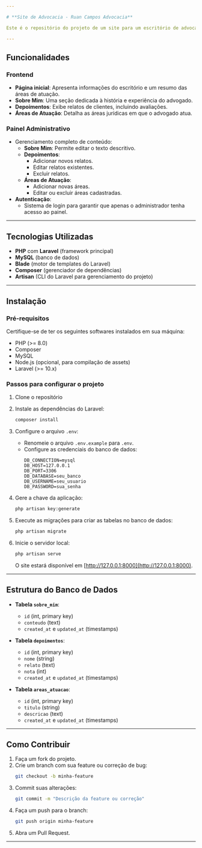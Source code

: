 ```yaml
---

# **Site de Advocacia - Ruan Campos Advocacia**

Este é o repositório do projeto de um site para um escritório de advocacia, desenvolvido em PHP utilizando o framework Laravel. O site é totalmente gerenciável pelo administrador, que pode atualizar todas as seções por meio de um painel administrativo intuitivo.

---
```


## **Funcionalidades**

### **Frontend**
- **Página inicial**: Apresenta informações do escritório e um resumo das áreas de atuação.
- **Sobre Mim**: Uma seção dedicada à história e experiência do advogado.
- **Depoimentos**: Exibe relatos de clientes, incluindo avaliações.
- **Áreas de Atuação**: Detalha as áreas jurídicas em que o advogado atua.

### **Painel Administrativo**
- Gerenciamento completo de conteúdo:
  - **Sobre Mim**: Permite editar o texto descritivo.
  - **Depoimentos**:
    - Adicionar novos relatos.
    - Editar relatos existentes.
    - Excluir relatos.
  - **Áreas de Atuação**:
    - Adicionar novas áreas.
    - Editar ou excluir áreas cadastradas.
- **Autenticação**:
  - Sistema de login para garantir que apenas o administrador tenha acesso ao painel.

---

## **Tecnologias Utilizadas**

- **PHP** com **Laravel** (framework principal)
- **MySQL** (banco de dados)
- **Blade** (motor de templates do Laravel)
- **Composer** (gerenciador de dependências)
- **Artisan** (CLI do Laravel para gerenciamento do projeto)

---

## **Instalação**

### **Pré-requisitos**
Certifique-se de ter os seguintes softwares instalados em sua máquina:
- PHP (>= 8.0)
- Composer
- MySQL
- Node.js (opcional, para compilação de assets)
- Laravel (>= 10.x)

### **Passos para configurar o projeto**

1. Clone o repositório

2. Instale as dependências do Laravel:
   ```bash
   composer install
   ```

3. Configure o arquivo `.env`:
   - Renomeie o arquivo `.env.example` para `.env`.
   - Configure as credenciais do banco de dados:
     ```env
     DB_CONNECTION=mysql
     DB_HOST=127.0.0.1
     DB_PORT=3306
     DB_DATABASE=seu_banco
     DB_USERNAME=seu_usuario
     DB_PASSWORD=sua_senha
     ```

4. Gere a chave da aplicação:
   ```bash
   php artisan key:generate
   ```

5. Execute as migrações para criar as tabelas no banco de dados:
   ```bash
   php artisan migrate
   ```

7. Inicie o servidor local:
   ```bash
   php artisan serve
   ```
   O site estará disponível em [http://127.0.0.1:8000](http://127.0.0.1:8000).

---

## **Estrutura do Banco de Dados**

- **Tabela `sobre_mim`**:
  - `id` (int, primary key)
  - `conteudo` (text)
  - `created_at` e `updated_at` (timestamps)

- **Tabela `depoimentos`**:
  - `id` (int, primary key)
  - `nome` (string)
  - `relato` (text)
  - `nota` (int)
  - `created_at` e `updated_at` (timestamps)

- **Tabela `areas_atuacao`**:
  - `id` (int, primary key)
  - `titulo` (string)
  - `descricao` (text)
  - `created_at` e `updated_at` (timestamps)

---

## **Como Contribuir**

1. Faça um fork do projeto.
2. Crie um branch com sua feature ou correção de bug:
   ```bash
   git checkout -b minha-feature
   ```
3. Commit suas alterações:
   ```bash
   git commit -m "Descrição da feature ou correção"
   ```
4. Faça um push para o branch:
   ```bash
   git push origin minha-feature
   ```
5. Abra um Pull Request.

---
